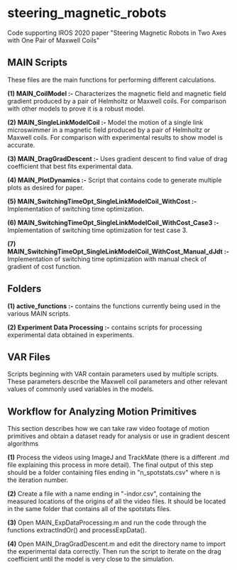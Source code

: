 # steering_magnetic_robots
Code supporting IROS 2020 paper "Steering Magnetic Robots in Two Axes with One Pair of Maxwell Coils" 

## MAIN Scripts

These files are the main functions for performing different calculations.    

**(1) MAIN_CoilModel :-** Characterizes the magnetic field and magnetic field gradient produced by a pair of Helmholtz or Maxwell coils. For comparison with other models to prove it is a robust model.    

**(2) MAIN_SingleLinkModelCoil :-** Model the motion of a single link microswimmer in a magnetic field produced by a pair of Helmholtz or Maxwell coils. For comparison with experimental results to show model is accurate.   

**(3) MAIN_DragGradDescent :-** Uses gradient descent to find value of drag coefficient that best fits experimental data.   

**(4) MAIN_PlotDynamics :-** Script that contains code to generate multiple plots as desired for paper.    

**(5) MAIN_SwitchingTimeOpt_SingleLinkModelCoil_WithCost :-** Implementation of switching time optimization.   

**(6) MAIN_SwitchingTimeOpt_SingleLinkModelCoil_WithCost_Case3 :-** Implementation of switching time optimization for test case 3.    

**(7) MAIN_SwitchingTimeOpt_SingleLinkModelCoil_WithCost_Manual_dJdt :-** Implementation of switching time optimization with manual check of gradient of cost function.

## Folders

**(1) active_functions :-** contains the functions currently being used in the various MAIN scripts.    

**(2) Experiment Data Processing :-** contains scripts for processing experimental data obtained in experiments.    

## VAR Files

Scripts beginning with VAR contain parameters used by multiple scripts. These parameters describe the Maxwell coil parameters and other relevant values of commonly used variables in the models.

## Workflow for Analyzing Motion Primitives

This section describes how we can take raw video footage of motion primitives and obtain a dataset ready for analysis or use in gradient descent algorithms

**(1)** Process the videos using ImageJ and TrackMate (there is a different .md file explaining this process in more detail). The final output of this step should be a folder containing files ending in "n_spotstats.csv" where n is the iteration number. 

**(2)** Create a file with a name ending in "-indor.csv", containing the measured locations of the origins of all the video files. It should be located in the same folder that contains all of the spotstats files. 

**(3)** Open MAIN_ExpDataProcessing.m and run the code through the functions extractIndOr() and processExpData(). 

**(4)** Open MAIN_DragGradDescent.m and edit the directory name to import the experimental data correctly. Then run the script to iterate on the drag coefficient until the model is very close to the simulation.
